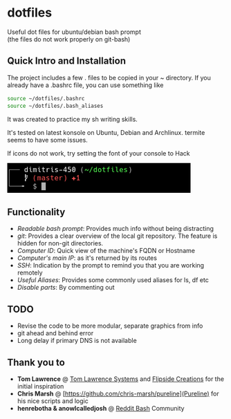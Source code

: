 
# dotfiles
Useful dot files for ubuntu/debian bash prompt  
(the files do not work properly on git-bash)

## Quick Intro and Installation
The project includes a few . files to be copied in your ~ directory. 
If you already have a .bashrc file, you can use something like

``` bash
source ~/dotfiles/.bashrc
source ~/dotfiles/.bash_aliases
```

It was created to practice my sh writing skills. 

It's tested on latest konsole on Ubuntu, Debian and Archlinux. termite seems to have some issues.

If icons do not work, try setting the font of your console to Hack

![Preview](images/dotfiles.png)

## Functionality
- *Readable bash prompt*: Provides much info without being distracting
- *git*: Provides a clear overview of the local git repository. The feature is hidden for non-git directories.
- *Computer ID*: Quick view of the machine's FQDN or Hostname
- *Computer's main IP*: as it's returned by its routes
- *SSH*: Indication by the prompt to remind you that you are working remotely
- *Useful Aliases*: Provides some commonly used aliases for ls, df etc
- *Disable parts*: By commenting out

## TODO
- Revise the code to be more modular, separate graphics from info
- git ahead and behind error
- Long delay if primary DNS is not available

## Thank you to
- **Tom Lawrence** @ [Tom Lawrence Systems](https://www.lawrencesystems.com/my-customized-bash-terminal-shell-setup/)
  and [Flipside Creations](https://github.com/flipsidecreations/dotfiles) for the initial inspiration
- **Chris Marsh** @ [https://github.com/chris-marsh/pureline](Pureline) for his nice scripts and logic
- **henrebotha & anowlcalledjosh** @ [Reddit Bash](https://www.reddit.com/r/bash/comments/d3m7bt/issue_with_custom_bashrc_file_and_history) Community

